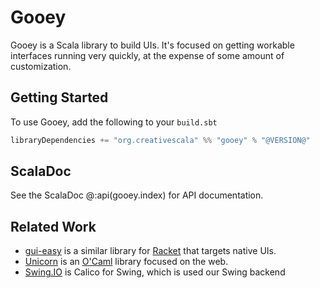 # Gooey

Gooey is a Scala library to build UIs. It's focused on getting workable interfaces running very quickly, at the expense of some amount of customization.


## Getting Started

To use Gooey, add the following to your `build.sbt`

```scala
libraryDependencies += "org.creativescala" %% "gooey" % "@VERSION@"
```

## ScalaDoc

See the ScalaDoc @:api(gooey.index) for API documentation.


## Related Work

- [gui-easy](https://docs.racket-lang.org/gui-easy/index.html) is a similar library for [Racket](https://www.racket-lang.org/) that targets native UIs.
- [Unicorn](https://github.com/art-w/unicorn) is an [O'Caml](https://ocaml.org/) library focused on the web.
- [Swing.IO](https://thedrawingcoder-gamer.github.io/Swing.IO/) is Calico for Swing, which is used our Swing backend
